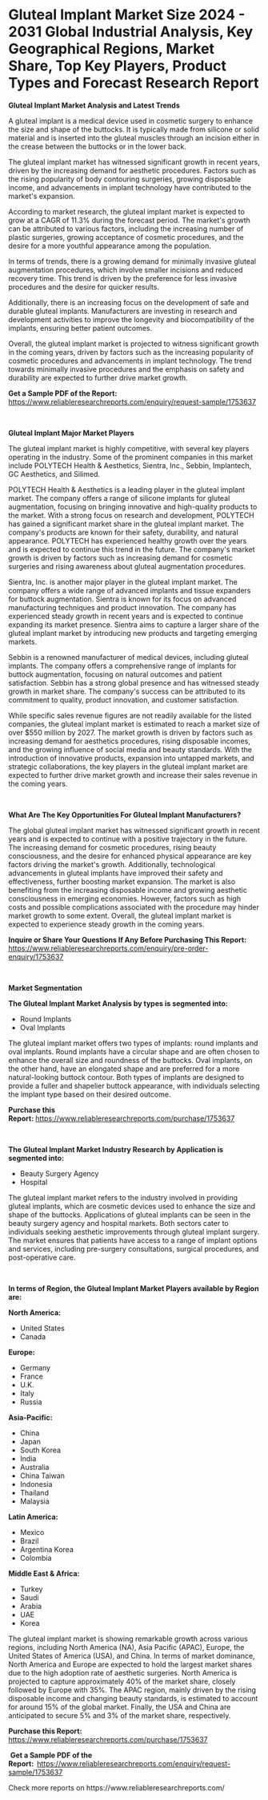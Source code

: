 <p><h1>Gluteal Implant Market Size 2024 - 2031 Global Industrial Analysis, Key Geographical Regions, Market Share, Top Key Players, Product Types and Forecast Research Report</h1></p><p><strong>Gluteal Implant Market Analysis and Latest Trends</strong></p>
<p><p>A gluteal implant is a medical device used in cosmetic surgery to enhance the size and shape of the buttocks. It is typically made from silicone or solid material and is inserted into the gluteal muscles through an incision either in the crease between the buttocks or in the lower back.</p><p>The gluteal implant market has witnessed significant growth in recent years, driven by the increasing demand for aesthetic procedures. Factors such as the rising popularity of body contouring surgeries, growing disposable income, and advancements in implant technology have contributed to the market's expansion.</p><p>According to market research, the gluteal implant market is expected to grow at a CAGR of 11.3% during the forecast period. The market's growth can be attributed to various factors, including the increasing number of plastic surgeries, growing acceptance of cosmetic procedures, and the desire for a more youthful appearance among the population.</p><p>In terms of trends, there is a growing demand for minimally invasive gluteal augmentation procedures, which involve smaller incisions and reduced recovery time. This trend is driven by the preference for less invasive procedures and the desire for quicker results.</p><p>Additionally, there is an increasing focus on the development of safe and durable gluteal implants. Manufacturers are investing in research and development activities to improve the longevity and biocompatibility of the implants, ensuring better patient outcomes.</p><p>Overall, the gluteal implant market is projected to witness significant growth in the coming years, driven by factors such as the increasing popularity of cosmetic procedures and advancements in implant technology. The trend towards minimally invasive procedures and the emphasis on safety and durability are expected to further drive market growth.</p></p>
<p><strong>Get a Sample PDF of the Report:&nbsp;</strong> <a href="https://www.reliableresearchreports.com/enquiry/request-sample/1753637">https://www.reliableresearchreports.com/enquiry/request-sample/1753637</a></p>
<p>&nbsp;</p>
<p><strong>Gluteal Implant Major Market Players</strong></p>
<p><p>The gluteal implant market is highly competitive, with several key players operating in the industry. Some of the prominent companies in this market include POLYTECH Health & Aesthetics, Sientra, Inc., Sebbin, Implantech, GC Aesthetics, and Silimed.</p><p>POLYTECH Health & Aesthetics is a leading player in the gluteal implant market. The company offers a range of silicone implants for gluteal augmentation, focusing on bringing innovative and high-quality products to the market. With a strong focus on research and development, POLYTECH has gained a significant market share in the gluteal implant market. The company's products are known for their safety, durability, and natural appearance. POLYTECH has experienced healthy growth over the years and is expected to continue this trend in the future. The company's market growth is driven by factors such as increasing demand for cosmetic surgeries and rising awareness about gluteal augmentation procedures.</p><p>Sientra, Inc. is another major player in the gluteal implant market. The company offers a wide range of advanced implants and tissue expanders for buttock augmentation. Sientra is known for its focus on advanced manufacturing techniques and product innovation. The company has experienced steady growth in recent years and is expected to continue expanding its market presence. Sientra aims to capture a larger share of the gluteal implant market by introducing new products and targeting emerging markets.</p><p>Sebbin is a renowned manufacturer of medical devices, including gluteal implants. The company offers a comprehensive range of implants for buttock augmentation, focusing on natural outcomes and patient satisfaction. Sebbin has a strong global presence and has witnessed steady growth in market share. The company's success can be attributed to its commitment to quality, product innovation, and customer satisfaction.</p><p>While specific sales revenue figures are not readily available for the listed companies, the gluteal implant market is estimated to reach a market size of over $550 million by 2027. The market growth is driven by factors such as increasing demand for aesthetics procedures, rising disposable incomes, and the growing influence of social media and beauty standards. With the introduction of innovative products, expansion into untapped markets, and strategic collaborations, the key players in the gluteal implant market are expected to further drive market growth and increase their sales revenue in the coming years.</p></p>
<p>&nbsp;</p>
<p><strong>What Are The Key Opportunities For Gluteal Implant Manufacturers?</strong></p>
<p><p>The global gluteal implant market has witnessed significant growth in recent years and is expected to continue with a positive trajectory in the future. The increasing demand for cosmetic procedures, rising beauty consciousness, and the desire for enhanced physical appearance are key factors driving the market's growth. Additionally, technological advancements in gluteal implants have improved their safety and effectiveness, further boosting market expansion. The market is also benefiting from the increasing disposable income and growing aesthetic consciousness in emerging economies. However, factors such as high costs and possible complications associated with the procedure may hinder market growth to some extent. Overall, the gluteal implant market is expected to experience steady growth in the coming years.</p></p>
<p><strong>Inquire or Share Your Questions If Any Before Purchasing This Report:</strong> <a href="https://www.reliableresearchreports.com/enquiry/pre-order-enquiry/1753637">https://www.reliableresearchreports.com/enquiry/pre-order-enquiry/1753637</a></p>
<p>&nbsp;</p>
<p><strong>Market Segmentation</strong></p>
<p><strong>The Gluteal Implant Market Analysis by types is segmented into:</strong></p>
<p><ul><li>Round Implants</li><li>Oval Implants</li></ul></p>
<p><p>The gluteal implant market offers two types of implants: round implants and oval implants. Round implants have a circular shape and are often chosen to enhance the overall size and roundness of the buttocks. Oval implants, on the other hand, have an elongated shape and are preferred for a more natural-looking buttock contour. Both types of implants are designed to provide a fuller and shapelier buttock appearance, with individuals selecting the implant type based on their desired outcome.</p></p>
<p><strong>Purchase this Report:&nbsp;</strong><a href="https://www.reliableresearchreports.com/purchase/1753637">https://www.reliableresearchreports.com/purchase/1753637</a></p>
<p>&nbsp;</p>
<p><strong>The Gluteal Implant Market Industry Research by Application is segmented into:</strong></p>
<p><ul><li>Beauty Surgery Agency</li><li>Hospital</li></ul></p>
<p><p>The gluteal implant market refers to the industry involved in providing gluteal implants, which are cosmetic devices used to enhance the size and shape of the buttocks. Applications of gluteal implants can be seen in the beauty surgery agency and hospital markets. Both sectors cater to individuals seeking aesthetic improvements through gluteal implant surgery. The market ensures that patients have access to a range of implant options and services, including pre-surgery consultations, surgical procedures, and post-operative care.</p></p>
<p>&nbsp;</p>
<p><strong>In terms of Region, the Gluteal Implant Market Players available by Region are:</strong></p>
<p>
    <p> <strong> North America: </strong>
        <ul>
            <li>United States</li>
            <li>Canada</li>
        </ul>
        </p> 
    <p> <strong> Europe: </strong>
        <ul>
            <li>Germany</li>
            <li>France</li>
            <li>U.K.</li>
            <li>Italy</li>
            <li>Russia</li>
        </ul>
        </p> 
    <p> <strong> Asia-Pacific: </strong>
        <ul>
            <li>China</li>
            <li>Japan</li>
            <li>South Korea</li>
            <li>India</li>
            <li>Australia</li>
            <li>China Taiwan</li>
            <li>Indonesia</li>
            <li>Thailand</li>
            <li>Malaysia</li>
        </ul>
        </p> 
    <p> <strong> Latin America: </strong>
        <ul>
            <li>Mexico</li>
            <li>Brazil</li>
            <li>Argentina Korea</li>
            <li>Colombia</li>
        </ul>
        </p> 
    <p> <strong> Middle East & Africa: </strong>
        <ul>
            <li>Turkey</li>
            <li>Saudi</li>
            <li>Arabia</li>
            <li>UAE</li>
            <li>Korea</li>
        </ul>
    </p>
    </p>
<p><p>The gluteal implant market is showing remarkable growth across various regions, including North America (NA), Asia Pacific (APAC), Europe, the United States of America (USA), and China. In terms of market dominance, North America and Europe are expected to hold the largest market shares due to the high adoption rate of aesthetic surgeries. North America is projected to capture approximately 40% of the market share, closely followed by Europe with 35%. The APAC region, mainly driven by the rising disposable income and changing beauty standards, is estimated to account for around 15% of the global market. Finally, the USA and China are anticipated to secure 5% and 3% of the market share, respectively.</p></p>
<p><strong>Purchase this Report: </strong><a href="https://www.reliableresearchreports.com/purchase/1753637">https://www.reliableresearchreports.com/purchase/1753637</a></p>
<p>&nbsp;<strong>Get a Sample PDF of the Report:&nbsp;&nbsp;</strong><a href="https://www.reliableresearchreports.com/enquiry/request-sample/1753637">https://www.reliableresearchreports.com/enquiry/request-sample/1753637</a></p>
<p><strong></strong></p>
<p>Check more reports on https://www.reliableresearchreports.com/</p>
